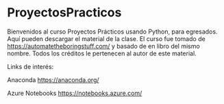# ProyectosPracticos



Bienvenidos al curso Proyectos Prácticos usando Python, para egresados. Aquí pueden descargar el material de la clase. El curso fue tomado de https://automatetheboringstuff.com/ y basado de en libro del mismo nombre. Todos los créditos le pertenecen al autor de este material.

Links de interés:

Anaconda https://anaconda.org/

Azure Notebooks https://notebooks.azure.com/
